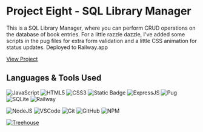 # Project Eight - SQL Library Manager

This is a SQL Library Manager, where you can perform CRUD operations on the database of book entries. 
For a little razzle dazzle, I've added some scripts in the pug files for extra form validation and a little CSS animation for status updates.
Deployed to Railway.app

[View Project](https://project8v2-production.up.railway.app/books)

## Languages & Tools Used
![JavaScript](https://img.shields.io/badge/-JavaScript-F7DF1E?logo=javascript&logoColor=blue&style=flat-square)
![HTML5](https://img.shields.io/badge/-HTML5-E34F26?logo=html5&logoColor=white&style=flat-square)
![CSS3](https://img.shields.io/badge/-CSS3-1572B6?logo=css3&logoColor=white&style=flat-square)
![Static Badge](https://img.shields.io/badge/(.*)-RegEx-pink?logoColor=pink&labelColor=pink)
![ExpressJS](https://img.shields.io/badge/-ExpressJS-white?logo=express&logoColor=black)
![Pug](https://img.shields.io/badge/-Pug-a86454?logo=pug&logoColor=white)
![SQLite](https://img.shields.io/badge/-SQLite-044a64?logo=sqlite&logoColor=white)
![Railway](https://img.shields.io/badge/-Railway-b301b3?logo=railway&logoColor=white)


![NodeJS](https://img.shields.io/badge/-NodeJS-007E38?logo=nodedotjs&logoColor=white)
![VSCode](https://img.shields.io/badge/-VSCode-007ACC?logo=visual-studio-code&logoColor=white&style=flat-square)
![Git](https://img.shields.io/badge/-Git-F05032?logo=git&logoColor=white&style=flat-square)
![GitHub](https://img.shields.io/badge/-GitHub-181717?logo=github&logoColor=white&style=flat-square)
![NPM](https://img.shields.io/badge/-NPM-CB3837?logo=npm&logoColor=white&style=flat-square)

[![Treehouse](https://img.shields.io/badge/Treehouse-5FCF80?logo=treehouse&logoColor=fff)](#)
